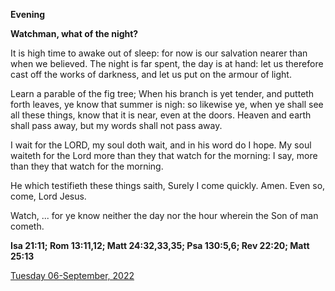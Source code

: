 **Evening**

**Watchman, what of the night?**
 
It is high time to awake out of sleep: for now is our salvation nearer than when we believed. The night is far spent, the day is at hand: let us therefore cast off the works of darkness, and let us put on the armour of light.
 
Learn a parable of the fig tree; When his branch is yet tender, and putteth forth leaves, ye know that summer is nigh: so likewise ye, when ye shall see all these things, know that it is near, even at the doors. Heaven and earth shall pass away, but my words shall not pass away.
 
I wait for the LORD, my soul doth wait, and in his word do I hope. My soul waiteth for the Lord more than they that watch for the morning: I say, more than they that watch for the morning.
 
He which testifieth these things saith, Surely I come quickly. Amen. Even so, come, Lord Jesus.
 
Watch, ... for ye know neither the day nor the hour wherein the Son of man cometh.  

**Isa 21:11; Rom 13:11,12; Matt 24:32,33,35; Psa 130:5,6; Rev 22:20; Matt 25:13**

[Tuesday 06-September, 2022](https://t.me/daily_light)
